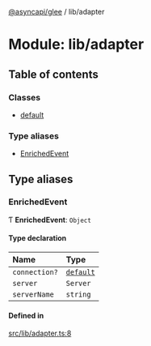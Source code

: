 [@asyncapi/glee](../README.md) / lib/adapter

# Module: lib/adapter

## Table of contents

### Classes

- [default](../classes/lib_adapter.default.md)

### Type aliases

- [EnrichedEvent](lib_adapter.md#enrichedevent)

## Type aliases

### EnrichedEvent

Ƭ **EnrichedEvent**: `Object`

#### Type declaration

| Name          | Type                                              |
| :------------ | :------------------------------------------------ |
| `connection?` | [`default`](../classes/lib_connection.default.md) |
| `server`      | `Server`                                          |
| `serverName`  | `string`                                          |

#### Defined in

[src/lib/adapter.ts:8](https://github.com/asyncapi/glee/blob/388e335/src/lib/adapter.ts#L8)
